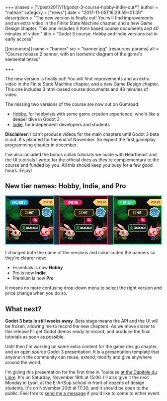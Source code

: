 +++
aliases = ["/post/2017/11/godot-3-course-hobby-indie-out/"]
author = "nathan"
category = ["news"]
date = "2017-11-05T16:29:59+01:00"
description = "The new version is finally out! You will find improvements and an extra video in the Finite State Machine chapter, and a new Game Design chapter. This one includes 3 html-based course documents and 40 minutes of video."
title = "Godot 3 course: Hobby and Indie versions out in early access"

[[resources]]
  name = "banner"
  src = "banner.jpg"
  [resources.params]
    alt = "Course release 2 banner, with an isometric diagram of the game's elemental tetrad"

+++


The new version is finally out! You will find improvements and an extra video in the Finite State Machine chapter, and a new Game Design chapter. This one includes 3 html-based course documents and 40 minutes of video.

The missing two versions of the course are now out on Gumroad:

- [Hobby](//gumroad.com/l/vmPA), for hobbyists with some game creation experience, who'd like a deeper dive in Godot 3
- [Indie](//gumroad.com/l/XEULZ), for independent developers and students

**Disclaimer**: I can't produce videos for the main chapters until Godot 3 beta is out. It's planned for the end of November. So expect the first gameplay programming chapter in december.

I've also included the bonus collab tutorials we made with Heartbeast and the UI tutorials I wrote for the official docs as they're complementary to the course and funded by you. All this should keep you busy for a few good hours. Enjoy!

## New tier names: Hobby, Indie, and Pro

![The 3 new banners for hobby, indie and pro tiers with blue, pink and green outlines](new-gumroad-banners.png)

I changed both the name of the versions and color-coded the banners so they're clearer now:

- Essentials is now **Hobby**
- Pro is now **Indie**
- Premium is now **Pro**

It means no more confusing drop-down menu to select the right version and price change when you do so.

## What next?

**Godot 3 beta is still weeks away**. Beta stage means the API and the UI will be frozen, allowing me to record the new chapters. As we move closer to this release I'll get Godot demos ready to record, and produce the final tutorials as soon as possible.

Until then I'm working on some extra content for the game design chapter, and an open source Godot 3 presentation. It is a presentation template that anyone in the community can reuse, extend, modify and give anywhere around the world.

I'm giving this presentation for the first time in Toulouse [at the Capitole du Libre](//2017.capitoledulibre.org/programme/#developpez-des-jeux-video-pros-a-laide-du-libre). It's on Saturday, November 18th at 15:00. I'll also give it the next Monday in Lyon, at the E-ArtSup school in front of dozens of design students. It's on November 20th at 17:30, and it should be open to the public. Feel free to [send me a message](//twitter.com/NathanGDQuest) if you'd like to come to either event.
